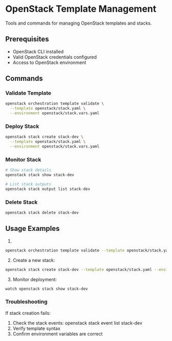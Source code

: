# OpenStack Template Management

Tools and commands for managing OpenStack templates and stacks.

## Prerequisites

- OpenStack CLI installed
- Valid OpenStack credentials configured
- Access to OpenStack environment

## Commands

### Validate Template

```bash
openstack orchestration template validate \
  --template openstack/stack.yaml \
  --environment openstack/stack.vars.yaml
```

### Deploy Stack

```bash
openstack stack create stack-dev \
  --template openstack/stack.yaml \
  --environment openstack/stack.vars.yaml
```

### Monitor Stack

```bash
# Show stack details
openstack stack show stack-dev

# List stack outputs
openstack stack output list stack-dev
```

### Delete Stack

```bash
openstack stack delete stack-dev
```

## Usage Examples

1.

```bash
openstack orchestration template validate --template openstack/stack.yaml --environment openstack/stack.vars.yaml
```

2. Create a new stack:

```bash
openstack stack create stack-dev --template openstack/stack.yaml --environment openstack/stack.vars.yaml
```

3. Monitor deployment:

```bash
watch openstack stack show stack-dev
```

### Troubleshooting

If stack creation fails:

1. Check the stack events: openstack stack event list stack-dev
2. Verify template syntax
3. Confirm environment variables are correct
